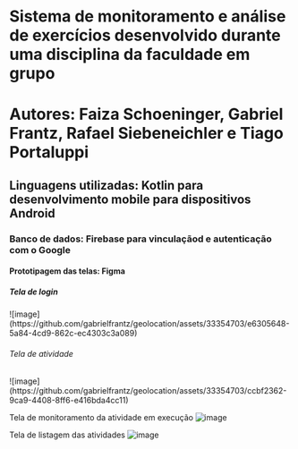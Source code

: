 # Sistema de monitoramento e análise de exercícios desenvolvido durante uma disciplina da faculdade em grupo
<h1> Autores: Faiza Schoeninger, Gabriel Frantz, Rafael Siebeneichler e Tiago Portaluppi </h1>
<h2> Linguagens utilizadas: Kotlin para desenvolvimento mobile para dispositivos Android </h2>
<h3> Banco de dados: Firebase para vinculaçãod e autenticação com o  Google </h3>
<h4> Prototipagem das telas: Figma </h4>

<h5> Tela de login </h5>
![image](https://github.com/gabrielfrantz/geolocation/assets/33354703/e6305648-5a84-4cd9-862c-ec4303c3a089)

<h6> Tela de atividade </h6>
![image](https://github.com/gabrielfrantz/geolocation/assets/33354703/ccbf2362-9ca9-4408-8ff6-e416bda4cc11)

<h7> Tela de monitoramento da atividade em execução </h7>
![image](https://github.com/gabrielfrantz/geolocation/assets/33354703/23427872-6253-4e24-a04f-5aa9b262dbcd)

<h8> Tela de listagem das atividades </h8>
![image](https://github.com/gabrielfrantz/geolocation/assets/33354703/e943cd2f-501f-45c8-8033-8fade6c7e224)
